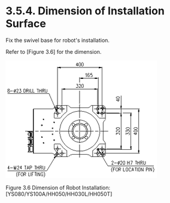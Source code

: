 ﻿# 3.5.4. Dimension of Installation Surface


Fix the swivel base for robot's installation. 

Refer to [Figure 3.6] for the dimension.





![](../../_assets/그림_3.6_로봇_설치면_치수.png  )

Figure 3.6 Dimension of Robot Installation: [YS080/YS100A/HH050/HH030L/HH050T]